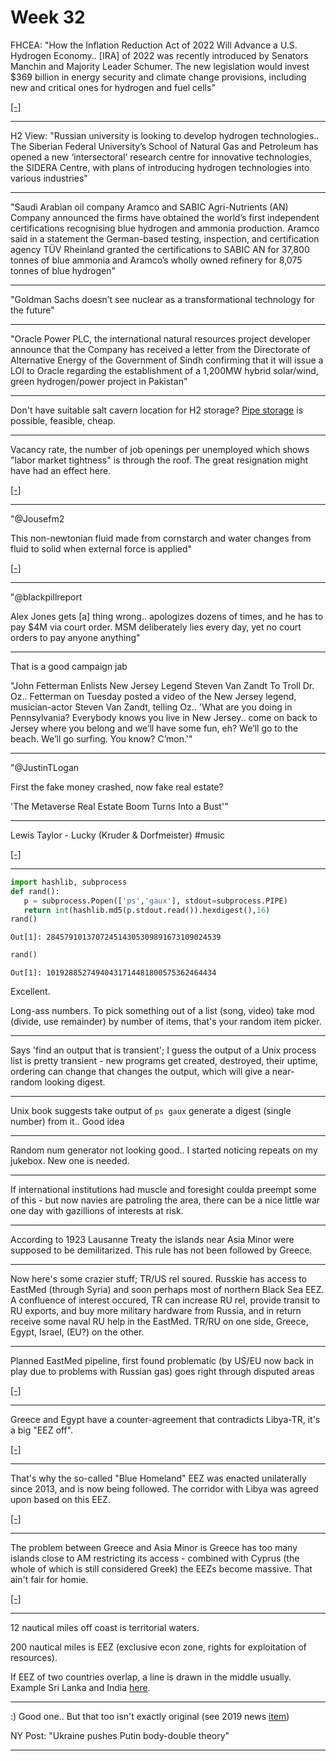 # Week 32 


FHCEA: "How the Inflation Reduction Act of 2022 Will Advance a
U.S. Hydrogen Economy.. [IRA] of 2022 was recently introduced by
Senators Manchin and Majority Leader Schumer. The new legislation
would invest $369 billion in energy security and climate change
provisions, including new and critical ones for hydrogen and fuel
cells"

[[-]](https://www.fchea.org/transitions/2022/8/5/how-the-inflation-reduction-act-of-2022-will-advance-a-us-hydrogen-economy)

---

H2 View: "Russian university is looking to develop hydrogen
technologies.. The Siberian Federal University’s School of Natural Gas
and Petroleum has opened a new ‘intersectoral’ research centre for
innovative technologies, the SIDERA Centre, with plans of introducing
hydrogen technologies into various industries"

---

"Saudi Arabian oil company Aramco and SABIC Agri-Nutrients (AN)
Company announced the firms have obtained the world’s first
independent certifications recognising blue hydrogen and ammonia
production. Aramco said in a statement the German-based testing,
inspection, and certification agency TÜV Rheinland granted the
certifications to SABIC AN for 37,800 tonnes of blue ammonia and
Aramco’s wholly owned refinery for 8,075 tonnes of blue hydrogen"

---

"Goldman Sachs doesn’t see nuclear as a transformational technology for the future"

---

"Oracle Power PLC, the international natural resources project
developer announce that the Company has received a letter from the
Directorate of Alternative Energy of the Government of Sindh
confirming that it will issue a LOI to Oracle regarding the
establishment of a 1,200MW hybrid solar/wind, green hydrogen/power
project in Pakistan"

---

Don't have suitable salt cavern location for H2 storage? [Pipe storage](../../2022/02/h2-underground.html#pipe)
is possible, feasible, cheap.

---

Vacancy rate, the number of job openings per unemployed which shows
"labor market tightness" is through the roof. The great resignation
might have had an effect here.

[[-]](../../2021/01/stats.html#vacrate)

---

"@Jousefm2

This non-newtonian fluid made from cornstarch and water changes from
fluid to solid when external force is applied"

[[-]](https://twitter.com/Jousefm2/status/1555665569050935299)

---

"@blackpillreport

Alex Jones gets [a] thing wrong.. apologizes dozens of times, and he
has to pay $4M via court order. MSM deliberately lies every day, yet
no court orders to pay anyone anything"

---

That is a good campaign jab

"John Fetterman Enlists New Jersey Legend Steven Van Zandt To Troll
Dr. Oz..  Fetterman on Tuesday posted a video of the New Jersey
legend, musician-actor Steven Van Zandt, telling Oz.. 'What are you
doing in Pennsylvania? Everybody knows you live in New Jersey..  come
on back to Jersey where you belong and we’ll have some fun, eh? We’ll
go to the beach. We’ll go surfing. You know?  C’mon.'"

---

"@JustinTLogan

First the fake money crashed, now fake real estate?

'The Metaverse Real Estate Boom Turns Into a Bust'"

---

Lewis Taylor - Lucky (Kruder & Dorfmeister) \#music

[[-]](https://youtu.be/sWkKZZH9Ha4)

---

```python
import hashlib, subprocess
def rand():
   p = subprocess.Popen(['ps','gaux'], stdout=subprocess.PIPE)
   return int(hashlib.md5(p.stdout.read()).hexdigest(),16)
rand()
```

```text
Out[1]: 284579101370724514305309891673109024539
```

```python
rand()
```

```text
Out[1]: 10192885274940431714481800575362464434
```

Excellent.

Long-ass numbers. To pick something out of a list (song, video) take
mod (divide, use remainder) by number of items, that's your random
item picker.

---

Says 'find an output that is transient'; I guess the output of a Unix
process list is pretty transient - new programs get created,
destroyed, their uptime, ordering can change that changes the output,
which will give a near-random looking digest.

---

Unix book suggests take output of `ps gaux` generate a digest (single
number) from it.. Good idea

---

Random num generator not looking good.. I started noticing repeats on
my jukebox. New one is needed.

---

If international institutions had muscle and foresight coulda preempt
some of this - but now navies are patroling the area, there can be a
nice little war one day with gazillions of interests at risk.

---

According to 1923 Lausanne Treaty the islands near Asia Minor were
supposed to be demilitarized. This rule has not been followed by
Greece. 

---

Now here's some crazier stuff; TR/US rel soured. Russkie has access to
EastMed (through Syria) and soon perhaps most of northern Black Sea
EEZ. A confluence of interest occured, TR can increase RU rel, provide
transit to RU exports, and buy more military hardware from Russia, and
in return receive some naval RU help in the EastMed.  TR/RU on one
side, Greece, Egypt, Israel, (EU?) on the other.

---

Planned EastMed pipeline, first found problematic (by US/EU now back
in play due to problems with Russian gas) goes right through
disputed areas

[[-]](twimg/FZf65PrWQAE8HFX.jpg)

---

Greece and Egypt have a counter-agreement that contradicts Libya-TR,
it's a big "EEZ off". 

[[-]](twimg/FZf5voIXgAE71Wn.png)

---

That's why the so-called "Blue Homeland" EEZ was enacted unilaterally
since 2013, and is now being followed. The corridor with Libya was
agreed upon based on this EEZ.

[[-]](twimg/FZf38WYXkAIRz4W.png)

---

The problem between Greece and Asia Minor is Greece has too many
islands close to AM restricting its access - combined with Cyprus
(the whole of which is still considered Greek) the EEZs become massive.
That ain't fair for homie.

[[-]](twimg/FZf03hiWIAA6tIc.jpg)

---

12 nautical miles off coast is territorial waters.

200 nautical miles is EEZ (exclusive econ zone, rights for
exploitation of resources).

If EEZ of two countries overlap, a line is drawn in the middle
usually. Example Sri Lanka and India [here](twimg/FZf0YjmXoAYKHEh.png).

---

:) Good one.. But that too isn't exactly original (see 2019 news [item](https://www.dailystar.co.uk/news/latest-news/vladimir-putin-russia-body-double-17083215))

NY Post: "Ukraine pushes Putin body-double theory"

---
